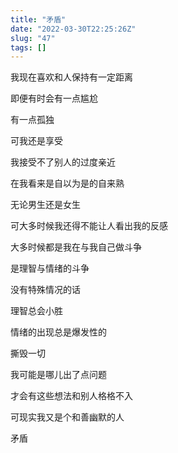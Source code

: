 ```yaml
---
title: "矛盾"
date: "2022-03-30T22:25:26Z"
slug: "47"
tags: []
---
```

我现在喜欢和人保持有一定距离

即便有时会有一点尴尬

有一点孤独

可我还是享受

我接受不了别人的过度亲近

在我看来是自以为是的自来熟

无论男生还是女生

可大多时候我还得不能让人看出我的反感

大多时候都是我在与我自己做斗争

是理智与情绪的斗争

没有特殊情况的话

理智总会小胜

情绪的出现总是爆发性的

撕毁一切

我可能是哪儿出了点问题

才会有这些想法和别人格格不入

可现实我又是个和善幽默的人

矛盾
